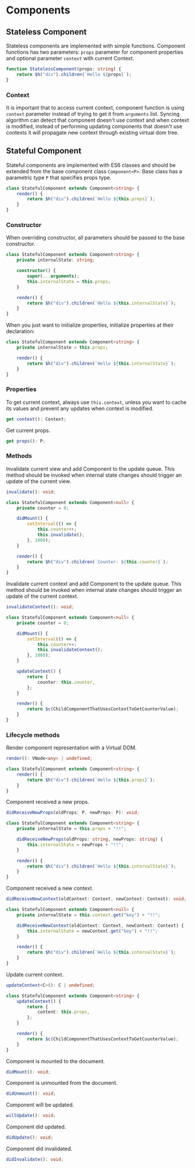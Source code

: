 # Components

## Stateless Component

Stateless components are implemented with simple functions. Component functions has two parameters: `props` parameter
for component properties and optional parameter `context` with current Context.

```ts
function StatelessComponent(props: string) {
    return $h("div").children(`Hello ${props}`);
}
```

### Context

It is important that to access current context, component function is using `context` parameter instead of trying to
get it from `arguments` list. Syncing algorithm can detect that component doesn't use context and when context is
modified, instead of performing updating components that doesn't use contexts it will propagate new context through
existing virtual dom tree.

## Stateful Component

Stateful components are implemented with ES6 classes and should be extended from the base component class
`Component<P>`. Base class has a parametric type `P` that specifies props type.

```ts
class StatefulComponent extends Component<string> {
    render() {
        return $h("div").children(`Hello ${this.props}`);
    }
}
```

### Constructor

When overriding constructor, all parameters should be passed to the base constructor.

```ts
class StatefulComponent extends Component<string> {
    private internalState: string;

    constructor() {
        super(...arguments);
        this.internalState = this.props;
    }

    render() {
        return $h("div").children(`Hello ${this.internalState}`);
    }
}
```

When you just want to initialize properties, initialize properties at their declaration:

```ts
class StatefulComponent extends Component<string> {
    private internalState = this.props;

    render() {
        return $h("div").children(`Hello ${this.internalState}`);
    }
}
```

### Properties

To get current context, always use `this.context`, unless you want to cache its values and prevent any updates when
context is modified.

```ts
get context(): Context;
```

Get current props.

```ts
get props(): P;
```

### Methods

Invalidate current view and add Component to the update queue. This method should be invoked when internal state changes
should trigger an update of the current view.

```ts
invalidate(): void;
```

```ts
class StatefulComponent extends Component<null> {
    private counter = 0;

    didMount() {
        setInterval(() => {
            this.counter++;
            this.invalidate();
        }, 1000);
    }

    render() {
        return $h("div").children(`Counter: ${this.counter}`);
    }
}
```

Invalidate current context and add Component to the update queue. This method should be invoked when internal state
changes should trigger an update of the current context.

```ts
invalidateContext(): void;
```

```ts
class StatefulComponent extends Component<null> {
    private counter = 0;

    didMount() {
        setInterval(() => {
            this.counter++;
            this.invalidateContext();
        }, 1000);
    }

    updateContext() {
        return {
            counter: this.counter,
        };
    }

    render() {
        return $c(ChildComponentThatUsesContextToGetCounterValue);
    }
}
```

### Lifecycle methods

Render component representation with a Virtual DOM.

```ts
render(): VNode<any> | undefined;
```

```ts
class StatefulComponent extends Component<string> {
    render() {
        return $h("div").children(`Hello ${this.props}`);
    }
}
```

Component received a new props.

```ts
didReceiveNewProps(oldProps: P, newProps: P): void;
```

```ts
class StatefulComponent extends Component<string> {
    private internalState = this.props + "!!";

    didReceiveNewProps(oldProps: string, newProps: string) {
        this.internalState = newProps + "!!";
    }

    render() {
        return $h("div").children(`Hello ${this.internalState}`);
    }
}
```

Component received a new context.

```ts
didReceiveNewContext(oldContext: Context, newContext: Context): void;
```

```ts
class StatefulComponent extends Component<null> {
    private internalState = this.context.get("key") + "!!";

    didReceiveNewContext(oldContext: Context, newContext: Context) {
        this.internalState = newContext.get("key") + "!!";
    }

    render() {
        return $h("div").children(`Hello ${this.internalState}`);
    }
}
```

Update current context.

```ts
updateContext<C>(): C | undefined;
```

```ts
class StatefulComponent extends Component<string> {
    updateContext() {
        return {
            content: this.props,
        };
    }

    render() {
        return $c(ChildComponentThatUsesContextToGetCounterValue);
    }
}
```

Component is mounted to the document.

```ts
didMount(): void;
```

Component is unmounted from the document.

```ts
didUnmount(): void;
```

Component will be updated.

```ts
willUpdate(): void;
```

Component did updated.

```ts
didUpdate(): void;
```

Component did invalidated.

```ts
didInvalidate(): void;
```
